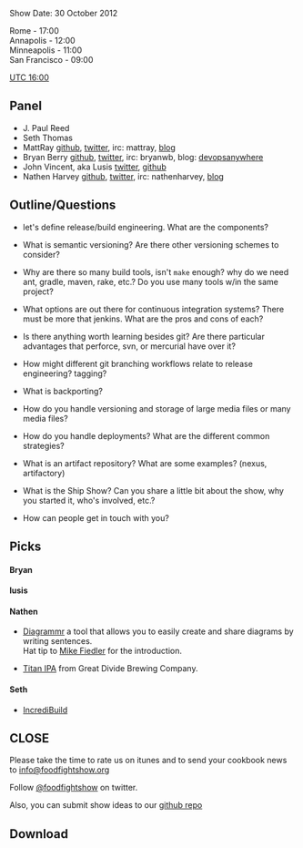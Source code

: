 Show Date:  30 October 2012

Rome - 17:00  
Annapolis - 12:00  
Minneapolis - 11:00  
San Francisco - 09:00  

[UTC 16:00](http://www.timeanddate.com/worldclock/meetingdetails.html?year=2012&month=10&day=30&hour=16&min=0&sec=0&p1=215&p2=1928&p3=159&p4=224)


Panel<a name="panel"></a>
-----

* J. Paul Reed
* Seth Thomas
* MattRay [github](http://github.com/mattray), [twitter](http://twitter.com/mattray), irc: mattray, [blog](http://www.leastresistance.net/)
* Bryan Berry [github](http://github.com/bryanwb), [twitter](http://twitter.com/bryanwb), irc: bryanwb, blog: [devopsanywhere](http://devopsanywhere.blogspot.com)
* John Vincent, aka Lusis [twitter](https://twitter.com/#!/lusis), [github](https://github.com/lusis)
* Nathen Harvey [github](http://github.com/nathenharvey), [twitter](http://twitter.com/nathenharvey), irc: nathenharvey, [blog](http://nathenharvey.com)
  

Outline/Questions
-----------------

* let's define release/build engineering. What are the components?
* What is semantic versioning? Are there other versioning schemes to consider?
* Why are there so many build tools, isn't `make` enough? why do we need ant, gradle, maven, rake, etc.? Do you use many tools w/in the same project?
* What options are out there for continuous integration systems? There must be more that jenkins. What are the pros and cons of each?
* Is there anything worth learning besides git? Are there particular advantages that perforce, svn, or mercurial have over it?
* How might different git branching workflows relate to release engineering? tagging?
* What is backporting?
* How do you handle versioning and storage of large media files or many media files?
* How do you handle deployments? What are the different common strategies?
* What is an artifact repository? What are some examples? (nexus, artifactory)
* What is the Ship Show?  Can you share a little bit about the show, why you started it, who's involved, etc.?


* How can people get in touch with you?

Picks<a name="picks"></a>
-----

#### Bryan  

#### lusis  

#### Nathen  

* [Diagrammr](http://www.diagrammr.com/) a tool that allows you to easily create and share diagrams by writing sentences.  
Hat tip to [Mike Fiedler](https://twitter.com/mikefiedler) for the introduction.

* [Titan IPA](http://greatdivide.com/beer/year-round/titan-ipa/?verified=true) from Great Divide Brewing Company.

#### Seth
* [IncrediBuild](http://www.xoreax.com/slow_build_time_challenge.htm)

CLOSE
-----

Please take the time to rate us on itunes and to send your cookbook
news to info@foodfightshow.org

Follow [@foodfightshow](http://twitter.com/foodfightshow) on twitter.

Also, you can submit show ideas to our [github repo](https://github.com/foodfight/showz)



Download
--------
